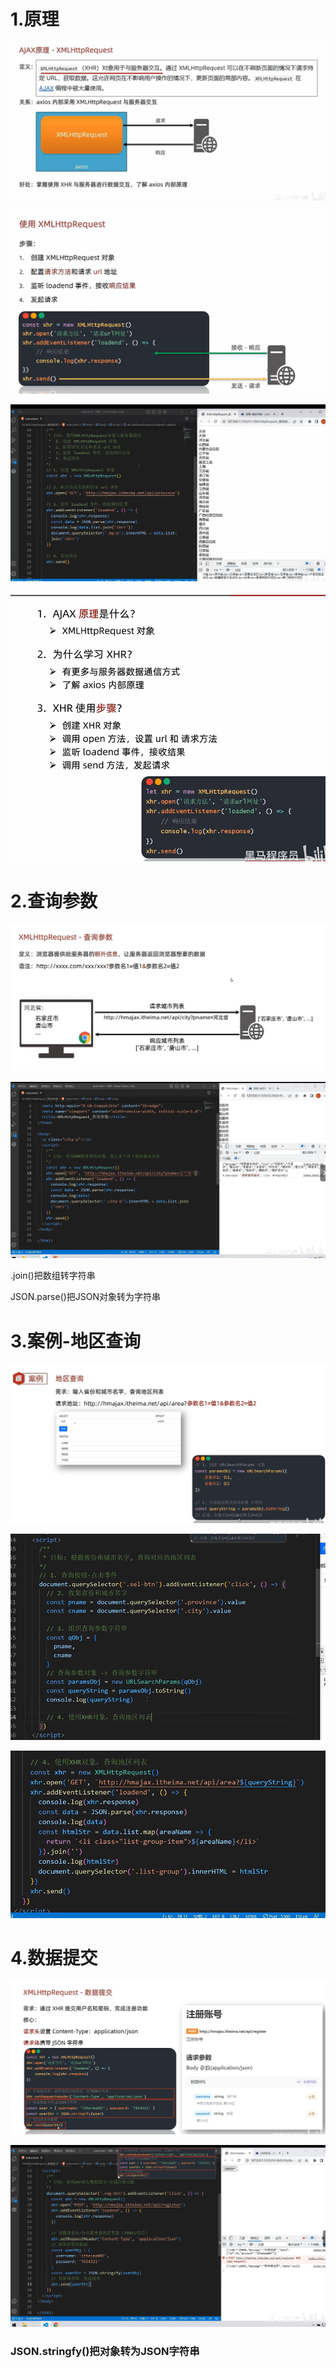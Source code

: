 # 1.原理

![image-20241023223538477](12.XMLHttpRequest.assets/image-20241023223538477.png)

![image-20241023223633650](12.XMLHttpRequest.assets/image-20241023223633650.png)





![image-20241023224009859](12.XMLHttpRequest.assets/image-20241023224009859.png)



![image-20241023224109329](12.XMLHttpRequest.assets/image-20241023224109329.png)





# 2.查询参数

![image-20241023224305818](12.XMLHttpRequest.assets/image-20241023224305818.png)

![image-20241023224457147](12.XMLHttpRequest.assets/image-20241023224457147.png)



.join()把数组转字符串

JSON.parse()把JSON对象转为字符串





# 3.案例-地区查询

![image-20241023225113641](12.XMLHttpRequest.assets/image-20241023225113641.png)



![image-20241023225740213](12.XMLHttpRequest.assets/image-20241023225740213.png)

![image-20241023230341934](12.XMLHttpRequest.assets/image-20241023230341934.png)







# 4.数据提交

![image-20241023230630568](12.XMLHttpRequest.assets/image-20241023230630568.png)



![image-20241023231154255](12.XMLHttpRequest.assets/image-20241023231154255.png)

### JSON.stringfy()把对象转为JSON字符串